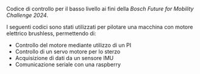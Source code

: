 Codice di controllo per il basso livello ai fini della _Bosch Future for Mobility Challenge 2024_.

I seguenti codici sono stati utilizzati per pilotare una macchina con motore elettrico brushless, permettendo di:
- Controllo del motore mediante utilizzo di un PI
- Controllo di un servo motore per lo sterzo
- Acquisizione di dati da un sensore IMU
- Comunicazione seriale con una raspberry
